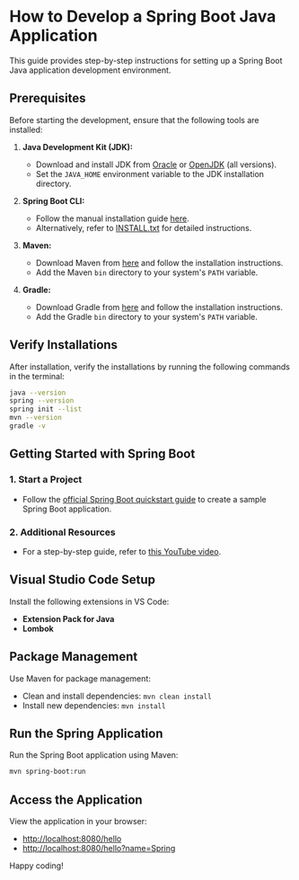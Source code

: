 # How to Develop a Spring Boot Java Application

This guide provides step-by-step instructions for setting up a Spring Boot Java application development environment.

## Prerequisites
Before starting the development, ensure that the following tools are installed:

1. **Java Development Kit (JDK):**
   - Download and install JDK from [Oracle](https://www.oracle.com/java/technologies/downloads/#jdk21-windows) or [OpenJDK](https://www.tutorialspoint.com/springbootcli/springbootcli_environment.htm) (all versions).
   - Set the `JAVA_HOME` environment variable to the JDK installation directory.

2. **Spring Boot CLI:**
   - Follow the manual installation guide [here](https://docs.spring.io/spring-boot/docs/current/reference/htmlsingle/#getting-started.installing.cli.manual-installation).
   - Alternatively, refer to [INSTALL.txt](https://raw.githubusercontent.com/spring-projects/spring-boot/v3.2.2/spring-boot-project/spring-boot-tools/spring-boot-cli/src/main/content/INSTALL.txt) for detailed instructions.

3. **Maven:**
   - Download Maven from [here](https://maven.apache.org/download.cgi) and follow the installation instructions.
   - Add the Maven `bin` directory to your system's `PATH` variable.

4. **Gradle:**
   - Download Gradle from [here](https://docs.gradle.org/current/userguide/installation.html) and follow the installation instructions.
   - Add the Gradle `bin` directory to your system's `PATH` variable.

## Verify Installations
After installation, verify the installations by running the following commands in the terminal:

```bash
java --version
spring --version
spring init --list
mvn --version
gradle -v
```

## Getting Started with Spring Boot

### 1. Start a Project
- Follow the [official Spring Boot quickstart guide](https://spring.io/quickstart/) to create a sample Spring Boot application.

### 2. Additional Resources
- For a step-by-step guide, refer to [this YouTube video](https://www.youtube.com/watch?v=rsr6X5M6-6M).

## Visual Studio Code Setup
Install the following extensions in VS Code:

- **Extension Pack for Java**
- **Lombok**

## Package Management
Use Maven for package management:

- Clean and install dependencies: `mvn clean install`
- Install new dependencies: `mvn install`

## Run the Spring Application
Run the Spring Boot application using Maven:

```bash
mvn spring-boot:run
```

## Access the Application
View the application in your browser:

- [http://localhost:8080/hello](http://localhost:8080/hello)
- [http://localhost:8080/hello?name=Spring](http://localhost:8080/hello?name=Spring)

Happy coding!